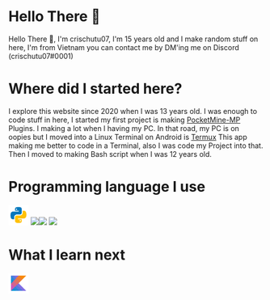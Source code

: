# Hello There 👋
Hello There 👋, I'm crischutu07, I'm 15 years old and I make random stuff on here, I'm from Vietnam you can contact me by DM'ing me on Discord (crischutu07#0001)
# Where did I started here?
I explore this website since 2020 when I was 13 years old. I was enough to code stuff in here, I started my first project is making [PocketMine-MP](https://github.com/pmmp/PocketMine-MP) Plugins. I making a lot when I having my PC. In that road, my PC is on oopies but I moved into a Linux Terminal on Android is [Termux](https://github.com/termux/termux-app)
This app making me better to code in a Terminal, also I was code my Project into that. Then I moved to making Bash script when I was 12 years old.
# Programming language I use
<img src="icon/python.svg" width="40" src="https://python.org"/> <img href="icon/bash.svg" width="40" src="https://www.gnu.org/software/bash/"/><img href="icon/c.svg" width="40" src="https://cprogramming.com"/> <img href="icon/php.png" width="40" src="https://php.org"/>
# What I learn next
<img src="icon/kotlin.svg" alt="Kotlin Language" width="40" href="https://kotlinlang.org"/>
